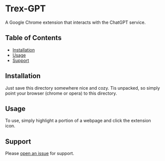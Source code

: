 # Trex-GPT

A Google Chrome extension that interacts with the ChatGPT service.

## Table of Contents

- [Installation](#installation)
- [Usage](#usage)
- [Support](#support)

## Installation

Just save this directory somewhere nice and cozy.  Tis unpacked, so simply point your browser (chrome or opera) to this directory.

## Usage

To use, simply highlight a portion of a webpage and click the extension icon.

## Support

Please [open an issue](https://github.com/VandolinHimself/Trex-GPT/) for support.
